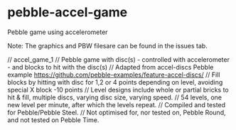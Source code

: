# pebble-accel-game
Pebble game using accelerometer

Note: The graphics and PBW filesare can be found in the issues tab.

// accel_game_1
// Pebble game with disc(s) - controlled with accelerometer - and blocks to hit with the disc(s)
// Adapted from accel-discs Pebble example https://github.com/pebble-examples/feature-accel-discs/ 
// Fill blocks by hitting with disc for 1,2 or 4 points depending on level, avoiding special X block -10 points
// Level designs include whole or partial bricks to hit & fill, multiple discs, varying disc size, varying speed.
// 54 levels, one new level per minute, after which the levels repeat.
// Compiled and tested for Pebble/Pebble Steel.
// Not optimised for, nor tested on, Pebble Round, and not tested on Pebble Time.

